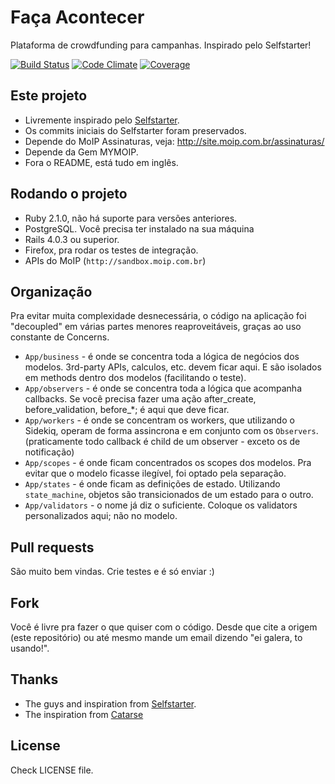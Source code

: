 # Faça Acontecer
Plataforma de crowdfunding para campanhas. Inspirado pelo Selfstarter!

[![Build Status](https://travis-ci.org/meurio/facaacontecer.png?branch=master)](https://travis-ci.org/meurio/facaacontecer)
[![Code Climate](https://codeclimate.com/github/meurio/facaacontecer.png)](https://codeclimate.com/github/meurio/facaacontecer)
[![Coverage](https://codeclimate.com/github/meurio/facaacontecer/coverage.png)](https://codeclimate.com/github/meurio/facaacontecer)

## Este projeto

- Livremente inspirado pelo [Selfstarter](https://github.com/lockitron/selfstarter). 
- Os commits iniciais do Selfstarter foram preservados.
- Depende do MoIP Assinaturas, veja: http://site.moip.com.br/assinaturas/
- Depende da Gem MYMOIP.
- Fora o README, está tudo em inglês.

## Rodando o projeto

- Ruby 2.1.0, não há suporte para versões anteriores.
- PostgreSQL. Você precisa ter instalado na sua máquina
- Rails 4.0.3 ou superior.
- Firefox, pra rodar os testes de integração.
- APIs do MoIP (`http://sandbox.moip.com.br`)

## Organização

Pra evitar muita complexidade desnecessária, o código na aplicação foi "decoupled" em várias partes menores reaproveitáveis, graças ao uso constante de Concerns.

- `App/business` - é onde se concentra toda a lógica de negócios dos modelos. 3rd-party APIs, calculos, etc. devem ficar aqui. E são isolados em methods dentro dos modelos (facilitando o teste).
- `App/observers` - é onde se concentra toda a lógica que acompanha callbacks. Se você precisa fazer uma ação after_create, before_validation, before_*; é aqui que deve ficar.
- `App/workers` - é onde se concentram os workers, que utilizando o Sidekiq, operam de forma assincrona e em conjunto com os `Observers`. (praticamente todo callback é child de um observer - exceto os de notificação)
- `App/scopes`  - é onde ficam concentrados os scopes dos modelos. Pra evitar que o modelo ficasse ilegível, foi optado pela separação.
- `App/states`  - é onde ficam as definições de estado. Utilizando `state_machine`, objetos são transicionados de um estado para o outro.
- `App/validators` - o nome já diz o suficiente. Coloque os validators personalizados aqui; não no modelo.

## Pull requests

São muito bem vindas. Crie testes e é só enviar :)


## Fork

Você é livre pra fazer o que quiser com o código. Desde que cite a origem (este repositório) ou até mesmo mande um email dizendo "ei galera, to usando!".


## Thanks
- The guys and inspiration from [Selfstarter](https://selfstarter.us).
- The inspiration from [Catarse](http://catarse.me)

## License

Check LICENSE file.
